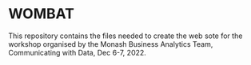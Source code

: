 # WOMBAT

This repository contains the files needed to create the web sote for the workshop organised by the Monash Business Analytics Team, Communicating with Data, Dec 6-7, 2022.
